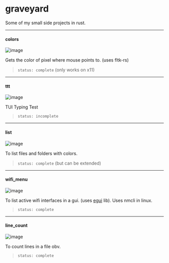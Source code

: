 # graveyard
Some of my small side projects in rust.

---
#### colors

![image](https://user-images.githubusercontent.com/77913442/147237949-9efd9328-ac1d-49cd-920d-e5c7cd88abc7.png)

Gets the color of pixel where mouse points to. (uses fltk-rs)
> `status: complete` (only works on x11)

---
#### ttt
![image](https://i.imgur.com/h32YHoT.png)

TUI Typing Test
> `status: incomplete`
---

#### list

![image](https://user-images.githubusercontent.com/77913442/178466556-633ca4b4-d28d-4878-980b-bd69dde49b3c.png)

To list files and folders with colors.
> `status: complete` (but can be extended)

---

#### wifi_menu

![image](https://user-images.githubusercontent.com/77913442/147238021-d9aea35b-34f8-44be-8988-2c6f823bda86.png)

To list active wifi interfaces in a gui. (uses [egui](https://github.com/emilk/egui) lib).
Uses nmcli in linux.
> `status: complete`
---

#### line_count

![image](https://user-images.githubusercontent.com/77913442/147237875-d9c13afb-3634-4ef9-9c7b-2b17fa70bb61.png)

To count lines in a file obv.
> `status: complete`

